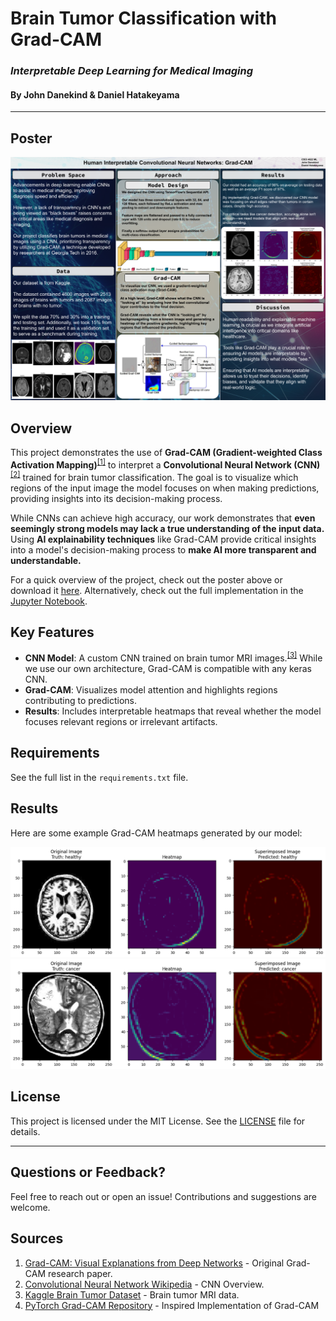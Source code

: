 # Brain Tumor Classification with Grad-CAM  
### _Interpretable Deep Learning for Medical Imaging_
#### By **John Danekind** & **Daniel Hatakeyama** 
---
## Poster 
![Poster](Images/gradcam-poster.png)

## Overview
This project demonstrates the use of **Grad-CAM (Gradient-weighted Class Activation Mapping)**<sup><a href="#source1">[1]</a></sup> to interpret a **Convolutional Neural Network (CNN)**<sup><a href="#source1=2">[2]</a></sup> trained for brain tumor classification. The goal is to visualize which regions of the input image the model focuses on when making predictions, providing insights into its decision-making process.

While CNNs can achieve high accuracy, our work demonstrates that **even seemingly strong models may lack a true understanding of the input data.** Using **AI explainability techniques** like Grad-CAM provide critical insights into a model's decision-making process to **make AI more transparent and understandable.**

For a quick overview of the project, check out the poster above or download it [here](images/gradcam-poster.png). Alternatively, check out the full implementation in the [Jupyter Notebook](brain-tumor-classification-gradcam.ipynb).

## Key Features
- **CNN Model**: A custom CNN trained on brain tumor MRI images.<sup><a href="#source3">[3]</a></sup> While we use our own architecture, Grad-CAM is compatible with any keras CNN.
- **Grad-CAM**: Visualizes model attention and highlights regions contributing to predictions.
- **Results**: Includes interpretable heatmaps that reveal whether the model focuses relevant regions or irrelevant artifacts.

## Requirements
See the full list in the `requirements.txt` file.

## Results
Here are some example Grad-CAM heatmaps generated by our model:

![Grad-CAM Heatmap Ex1 Healthy](Images/gradcam-heatmap-ex1.png)
![Grad-CAM Heatmap Ex4 Cancer](Images/gradcam-heatmap-ex4.png)

## License
This project is licensed under the MIT License. See the [LICENSE](LICENSE) file for details.

---

## Questions or Feedback?
Feel free to reach out or open an issue! Contributions and suggestions are welcome.

## Sources
1. <a id="source1"></a> [Grad-CAM: Visual Explanations from Deep Networks](https://arxiv.org/abs/1610.02391) - Original Grad-CAM research paper.
2. <a id="source2"></a> [Convolutional Neural Network Wikipedia](https://en.wikipedia.org/wiki/Convolutional_neural_network) - CNN Overview.
3. <a id="source3"></a> [Kaggle Brain Tumor Dataset](https://www.kaggle.com/https://www.kaggle.com/code/boneacrabonjac/brain-tumor-classification-with-simple-cnn) - Brain tumor MRI data.
4. <a id="source4"></a> [PyTorch Grad-CAM Repository](https://github.com/jacobgil/pytorch-grad-cam) - Inspired Implementation of Grad-CAM
